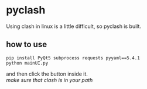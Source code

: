 # pyclash
Using clash in linux is a little difficult, so pyclash is built.


## how to use
```
pip install PyQt5 subprocess requests pyyaml==5.4.1
python mainUI.py
```
and then click the button inside it.<br>
*make sure that clash is in your path*




